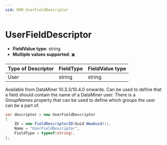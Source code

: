 ```yaml
---
uid: DOM_UserFieldDescriptor
---
```


# UserFieldDescriptor

- **FieldValue type**: string
- **Multiple values supported**: :heavy_multiplication_x:

| Type of Descriptor | FieldType | FieldValue type |
|--------------------|-----------|-----------------|
| User | string | string |

Available from DataMiner 10.3.3/10.4.0 onwards. Can be used to define that a field should contain the name of a DataMiner user. There is a *GroupNames* property that can be used to define which groups the user can be a part of.

```csharp
var descriptor = new UserFieldDescriptor
{
    ID = new FieldDescriptorID(Guid.NewGuid()),
    Name = "UserFieldDescriptor",
    FieldType = typeof(string),
};
```